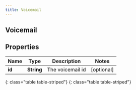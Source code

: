 ```yaml
---
title: Voicemail
---
```

## Voicemail


## Properties

| Name | Type | Description | Notes |
| ------------ | ------------- | ------------- | ------------- |
| **id** | **String** | The voicemail id |  [optional] |
{: class="table table-striped"}
{: class="table table-striped"}


